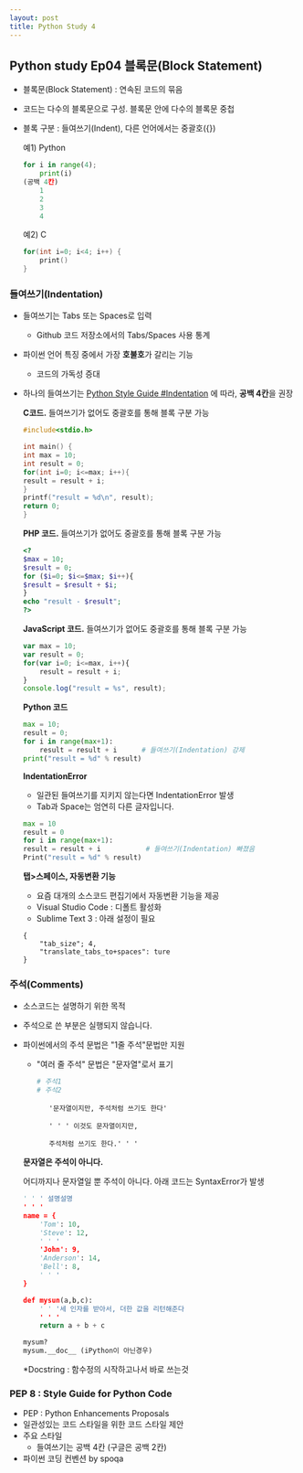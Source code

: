 ```yaml
---
layout: post
title: Python Study 4
---
```


## Python study Ep04 블록문(Block Statement)

- 블록문(Block Statement) : 연속된 코드의 묶음
- 코드는 다수의 블록문으로 구성. 블록문 안에 다수의 블록문 중첩
- 블록 구분 : 들여쓰기(Indent), 다른 언어에서는 중괄호({})

  예1) Python

    ```python
    for i in range(4);
	    print(i)
    (공백 4칸)
	    1 
	    2
	    3
	    4
    ```

    예2) C

    ```c
    for(int i=0; i<4; i++) {
        print()
    }
    ```

### 들여쓰기(Indentation)

- 들여쓰기는 Tabs 또는 Spaces로 입력
  - Github 코드 저장소에서의 Tabs/Spaces 사용 통계
- 파이썬 언어 특징 중에서 가장 **호불호**가 갈리는 기능
  - 코드의 가독성 증대
- 하나의 들여쓰기는 <u>Python Style Guide #Indentation</u> 에 따라, **공백 4칸**을 권장

    **C코드.** 들여쓰기가 없어도 중괄호를 통해 블록 구분 가능

    ```c
    #include<stdio.h>

    int main() {
    int max = 10;
    int result = 0;
    for(int i=0; i<=max; i++){
    result = result + i;
    }
    printf("result = %d\n", result);
    return 0;
    }
    ```

    **PHP 코드.** 들여쓰기가 없어도 중괄호를 통해 블록 구분 가능

    ```php
    <?
    $max = 10;
    $result = 0;
    for ($i=0; $i<=$max; $i++){
    $result = $result + $i;
    }
    echo "result - $result";
    ?>    
    ```

    **JavaScript 코드.** 들여쓰기가 없어도 중괄호를 통해 블록 구분 가능

    ```javascript
    var max = 10;
    var result = 0;
    for(var i=0; i<=max, i++){
        result = result + i;
    }
    console.log("result = %s", result);
    ```

    **Python 코드**

    ```python
    max = 10;
    result = 0;
    for i in range(max+1):
        result = result + i      # 들여쓰기(Indentation) 강제
    print("result = %d" % result)
    ```

    **IndentationError**

    - 일관된 들여쓰기를 지키지 않는다면 IndentationError 발생
    - Tab과 Space는 엄연히 다른 글자입니다.

    ```python
    max = 10
    result = 0
    for i in range(max+1):
    result = result + i           # 들여쓰기(Indentation) 빠졌음
    Print("result = %d" % result)
    ```

    **탭>스페이스, 자동변환 기능**

    - 요즘 대개의 소스코드 편집기에서 자동변환 기능을 제공
    - Visual Studio Code : 디폴트 활성화
    - Sublime Text 3 : 아래 설정이 필요

    ```
    {
        "tab_size"; 4,
        "translate_tabs_to+spaces": ture
    }
    ```

### 주석(Comments)

- 소스코드는 설명하기 위한 목적
- 주석으로 쓴 부분은 실행되지 않습니다. 
- 파이썬에서의 주석 문법은 "1줄 주석"문법만 지원
  - "여러 줄 주석" 문법은 "문자열"로서 표기

    ```python
    # 주석1
    # 주석2
    ```

    ```
    ​	'문자열이지만, 주석처럼 쓰기도 한다'

    ​	' ' ' 이것도 문자열이지만, 

    ​	주석처럼 쓰기도 한다.' ' ' 
    ```

  **문자열은 주석이 아니다.**

    어디까지나 문자열일 뿐 주석이 아니다. 아래 코드는 SyntaxError가 발생

    ```python
    ' ' ' 설명설명
    ' ' '
    name = {
	    'Tom': 10,
	    'Steve': 12,
	    ' ' '
	    'John': 9,
	    'Anderson': 14,
	    'Bell': 8,
	    ' ' '
    }

    def mysun(a,b,c):
        ' ' '세 인자를 받아서, 더한 값을 리턴해준다
        ' ' '
        return a + b + c

    mysum?
    mysum.__doc__ (iPython이 아닌경우)
    ```

    *Docstring : 함수정의 시작하고나서 바로 쓰는것

 ### PEP 8 : Style Guide for Python Code

- PEP : Python Enhancements Proposals
- 일관성있는 코드 스타일을 위한 코드 스타일 제안
- 주요 스타일
  - 들여쓰기는 공백 4칸 (구글은 공백 2칸)
- 파이썬 코딩 컨벤션 by spoqa 
